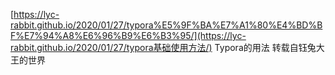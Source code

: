 [https://lyc-rabbit.github.io/2020/01/27/typora%E5%9F%BA%E7%A1%80%E4%BD%BF%E7%94%A8%E6%96%B9%E6%B3%95/](https://lyc-rabbit.github.io/2020/01/27/typora基础使用方法/)  Typora的用法 转载自钰兔大王的世界